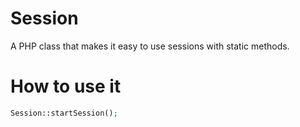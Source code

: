 Session
=======

A PHP class that makes it easy to use sessions with static methods.

How to use it
=======

`````php
Session::startSession();
`````
